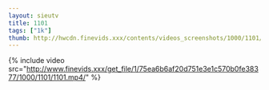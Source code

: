 ```yaml
--- 
layout: sieutv
title: 1101
tags: ["1k"]
thumb: http://hwcdn.finevids.xxx/contents/videos_screenshots/1000/1101/preview.mp4.jpg
---
```

{% include video src="http://www.finevids.xxx/get_file/1/75ea6b6af20d751e3e1c570b0fe38377/1000/1101/1101.mp4/" %} 
